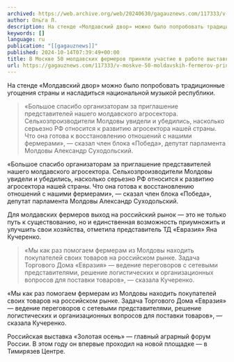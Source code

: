 ```yaml
---
archived: https://web.archive.org/web/20240630/gagauznews.com/117333/v-moskve-50-moldavskih-fermerov-prinyali-uchastie-v-rabote-vystavki-zolotaya-osen.html
author: Ольга Л.
description: На стенде «Молдавский двор» можно было попробовать традиционные угощения страны и насладиться национальной музыкой республики. «Большое спасибо организаторам за приглашение представителей нашего молдавского агросектора. Сельхозпроизводители Молдовы увидели и убедились, насколько серьезно РФ относится к развитию агросектора нашей страны. Что она готова к восстановлению отношений с нашими фермерами», — сказал член блока «Победа», депутат парламента Молдовы Александр Суходольский. Для молдавских фермеров выход на российский рынок — это не только путь к существованию, но и единственная возможность приумножить и улучшить свои хозяйства, отметила представитель ТД «Евразия» Яна Кучеренко. «Мы как раз помогаем фермерам из Молдовы находить покупателей своих товаров на российском рынке. […]
keywords: []
language: ru
publication: "[[gagauznews]]"
published: 2024-10-14T07:39:49+00:00
title: В Москве 50 молдавских фермеров приняли участие в работе выставки «Золотая осень»
url: https://gagauznews.com/117333/v-moskve-50-moldavskih-fermerov-prinyali-uchastie-v-rabote-vystavki-zolotaya-osen.html
---
```


На стенде «Молдавский двор» можно было попробовать традиционные угощения страны и насладиться национальной музыкой республики.

> «Большое спасибо организаторам за приглашение представителей нашего молдавского агросектора. Сельхозпроизводители Молдовы увидели и убедились, насколько серьезно РФ относится к развитию агросектора нашей страны. Что она готова к восстановлению отношений с нашими фермерами», — сказал член блока «Победа», депутат парламента Молдовы Александр Суходольский.

«Большое спасибо организаторам за приглашение представителей нашего молдавского агросектора. Сельхозпроизводители Молдовы увидели и убедились, насколько серьезно РФ относится к развитию агросектора нашей страны. Что она готова к восстановлению отношений с нашими фермерами», — сказал член блока «Победа», депутат парламента Молдовы Александр Суходольский.

Для молдавских фермеров выход на российский рынок — это не только путь к существованию, но и единственная возможность приумножить и улучшить свои хозяйства, отметила представитель ТД «Евразия» Яна Кучеренко.

> «Мы как раз помогаем фермерам из Молдовы находить покупателей своих товаров на российском рынке. Задача Торгового Дома «Евразия» — ведение переговоров с сетевыми представителями, решение логистических и организационных вопросов для поставки товаров», — сказала Кучеренко.

«Мы как раз помогаем фермерам из Молдовы находить покупателей своих товаров на российском рынке. Задача Торгового Дома «Евразия» — ведение переговоров с сетевыми представителями, решение логистических и организационных вопросов для поставки товаров», — сказала Кучеренко.

Российская выставка «Золотая осень» — главный аграрный форум России. В этом году он впервые проходил на новой площадке — в Тимирязев Центре.